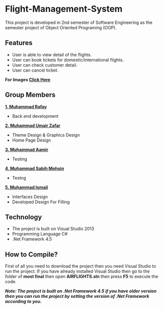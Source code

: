 # Flight-Management-System
This project is developed in 2nd semester of Software Engineering as the semester project of Object Oriented Programing (OOP).

## Features
* User is able to view detail of the flights.
* User can book tickets for domestic/international flights.
* User can check customer detail.
* User can cancel ticket.

**For Images [Click Here]()**

## Group Members

**[1. Muhammad Rafay](https://github.com/MuhammadRafay151/)**
* Back end development

**[2. Muhammad Umair Zafar](https://github.com/UmairZafar-5)**
* Theme Design & Graphics Design
* Home Page Design

**[3. Muhammad Aamir](https://github.com/MuhammadAamir21/)**
* Testing

**[4. Muhammad Sabih Mohsin](https://github.com/sabihmohsin)**
* Testng

**[5. Muhammad Ismail](https://github.com/ismailyaqoob)**

* Interfaces Design
* Developed Design For Filling

## Technology
* The project is built on Visual Studio 2013
* Programming Language C#
* .Net Framework 4.5

## How to Compile?

First of all you need to download the project then you need Visual Studio to run the project. If you have already installed Visual Studio then go to the folder of **most final** then open **AIRFLIGHTS.sln** then press **F5** to execute the code.

**_Note: The project is built on .Net Framework 4.5 if you have older version then you can run the project by setting the version of .Net Framework according to you._**
